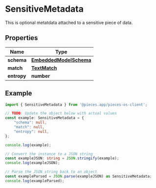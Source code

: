
# SensitiveMetadata

This is optional metatdata attached to a sensitive piece of data.

## Properties

Name | Type
------------ | -------------
**schema** | [**EmbeddedModelSchema**](EmbeddedModelSchema)
**match** | [**TextMatch**](TextMatch)
**entropy** | **number**

## Example

```typescript
import { SensitiveMetadata } from '@pieces.app/pieces-os-client';

// TODO: Update the object below with actual values
const example: SensitiveMetadata = {
    "schema": null,
    "match": null,
    "entropy": null,
};

console.log(example);

// Convert the instance to a JSON string
const exampleJSON: string = JSON.stringify(example);
console.log(exampleJSON);

// Parse the JSON string back to an object
const exampleParsed = JSON.parse(exampleJSON) as SensitiveMetadata;
console.log(exampleParsed);
```


